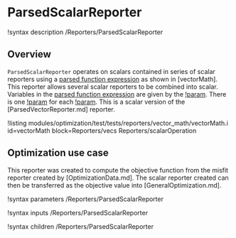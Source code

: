 # ParsedScalarReporter

!syntax description /Reporters/ParsedScalarReporter

## Overview

`ParsedScalarReporter` operates on scalars contained in series of scalar reporters using a [parsed function expression](MooseParsedFunction.md) as shown in [vectorMath].  This reporter allows several scalar reporters to be combined into scalar.  Variables in the [parsed function expression](MooseParsedFunction.md) are given by the [!param](/Reporters/ParsedScalarReporter/reporter_symbols).  There is one [!param](/Reporters/ParsedScalarReporter/reporter_names) for each [!param](/Reporters/ParsedScalarReporter/reporter_symbols).
This is a scalar version of the [ParsedVectorReporter.md] reporter.

!listing modules/optimization/test/tests/reporters/vector_math/vectorMath.i id=vectorMath
block=Reporters/vecs Reporters/scalarOperation

## Optimization use case

This reporter was created to compute the objective function from the misfit reporter created by [OptimizationData.md].  The scalar reporter created can then be transferred as the objective value into [GeneralOptimization.md].

!syntax parameters /Reporters/ParsedScalarReporter

!syntax inputs /Reporters/ParsedScalarReporter

!syntax children /Reporters/ParsedScalarReporter
